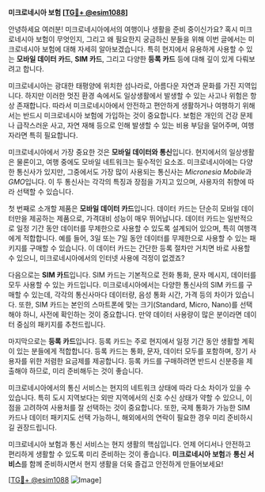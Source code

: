 **미크로네시아 보험 [[TG💪+ @esim1088](https://t.me/s/esim1088)]**

안녕하세요 여러분! 미크로네시아에서의 여행이나 생활을 준비 중이신가요? 혹시 미크로네시아 보험이 무엇인지, 그리고 왜 필요한지 궁금하신 분들을 위해 이번 글에서는 미크로네시아 보험에 대해 자세히 알아보겠습니다. 특히 현지에서 유용하게 사용할 수 있는 **모바일 데이터 카드**, **SIM 카드**, 그리고 다양한 **등록 카드** 등에 대해 깊이 있게 다뤄보려고 합니다.

미크로네시아는 광대한 태평양에 위치한 섬나라로, 아름다운 자연과 문화를 가진 지역입니다. 하지만 이러한 멋진 환경 속에서도 일상생활에서 발생할 수 있는 사고나 위험은 항상 존재합니다. 따라서 미크로네시아에서 안전하고 편안하게 생활하거나 여행하기 위해서는 반드시 미크로네시아 보험에 가입하는 것이 중요합니다. 보험은 개인의 건강 문제나 급작스러운 사고, 자연 재해 등으로 인해 발생할 수 있는 비용 부담을 덜어주며, 여행자라면 특히 필요합니다.

미크로네시아에서 가장 중요한 것은 **모바일 데이터와 통신**입니다. 현지에서의 일상생활은 물론이고, 여행 중에도 모바일 네트워크는 필수적인 요소죠. 미크로네시아에는 다양한 통신사가 있지만, 그중에서도 가장 많이 사용되는 통신사는 *Micronesia Mobile*과 *GMO*입니다. 이 두 통신사는 각각의 특징과 장점을 가지고 있으며, 사용자의 취향에 따라 선택할 수 있습니다.

첫 번째로 소개할 제품은 **모바일 데이터 카드**입니다. 데이터 카드는 단순히 모바일 데이터만을 제공하는 제품으로, 가격대비 성능이 매우 뛰어납니다. 데이터 카드는 일반적으로 일정 기간 동안 데이터를 무제한으로 사용할 수 있도록 설계되어 있으며, 특히 여행객에게 적합합니다. 예를 들어, 3일 또는 7일 동안 데이터를 무제한으로 사용할 수 있는 패키지를 구매할 수 있습니다. 이 데이터 카드는 간단한 등록 절차만 거치면 바로 사용할 수 있으니, 미크로네시아에서의 인터넷 사용에 걱정이 없겠죠?

다음으로는 **SIM 카드**입니다. SIM 카드는 기본적으로 전화 통화, 문자 메시지, 데이터를 모두 사용할 수 있는 카드입니다. 미크로네시아에서는 다양한 통신사의 SIM 카드를 구매할 수 있는데, 각각의 통신사마다 데이터량, 음성 통화 시간, 가격 등의 차이가 있습니다. 또한, SIM 카드는 본인의 스마트폰에 맞는 크기(Standard, Micro, Nano)를 선택해야 하니, 사전에 확인하는 것이 중요합니다. 만약 데이터 사용량이 많은 분이라면 데이터 중심의 패키지를 추천드립니다.

마지막으로는 **등록 카드**입니다. 등록 카드는 주로 현지에서 일정 기간 동안 생활할 계획이 있는 분들에게 적합합니다. 등록 카드는 통화, 문자, 데이터 모두를 포함하며, 장기 사용자를 위한 저렴한 요금제를 제공합니다. 등록 카드를 구매하려면 반드시 신분증을 제출해야 하므로, 미리 준비해두는 것이 좋습니다.

미크로네시아에서의 통신 서비스는 현지의 네트워크 상태에 따라 다소 차이가 있을 수 있습니다. 특히 도시 지역보다는 외딴 지역에서의 신호 수신 상태가 약할 수 있으니, 이 점을 고려하여 사용처를 잘 선택하는 것이 중요합니다. 또한, 국제 통화가 가능한 SIM 카드나 데이터 패키지도 선택 가능하니, 해외에서의 연락이 필요한 경우 미리 준비하시길 권장드립니다.

미크로네시아 보험과 통신 서비스는 현지 생활의 핵심입니다. 언제 어디서나 안전하고 편리하게 생활할 수 있도록 미리 준비하는 것이 좋습니다. **미크로네시아 보험**과 **통신 서비스**를 함께 준비하시면서 현지 생활을 더욱 즐겁고 안전하게 만들어보세요!

[[TG💪+ @esim1088](https://t.me/s/esim1088) ![Image](https://i.postimg.cc/Y0z9fWf4/image.png)]